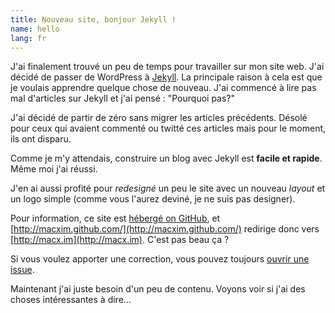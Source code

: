 ```yaml
---
title: Nouveau site, bonjour Jekyll !
name: hello
lang: fr
---
```


J'ai finalement trouvé un peu de temps pour travailler sur mon site web. J'ai décidé de passer de WordPress à [Jekyll](https://github.com/mojombo/jekyll/). La principale raison à cela est que je voulais apprendre quelque chose de nouveau. J'ai commencé à lire pas mal d'articles sur Jekyll et j'ai pensé : "Pourquoi pas?"

J'ai décidé de partir de zéro sans migrer les articles précédents. Désolé pour ceux qui avaient commenté ou twitté ces articles mais pour le moment, ils ont disparu.

Comme je m'y attendais, construire un blog avec Jekyll est **facile et rapide**. Même moi j'ai réussi.

J'en ai aussi profité pour *redesigné* un peu le site avec un nouveau *layout* et un logo simple (comme vous l'aurez deviné, je ne suis pas designer).

Pour information, ce site est [hébergé on GitHub](https://github.com/macxim/macxim.github.com/), et [http://macxim.github.com/](http://macxim.github.com/) redirige donc vers [http://macx.im](http://macx.im). C'est pas beau ça ?

Si vous voulez apporter une correction, vous pouvez toujours [ouvrir une issue](https://github.com/macxim/macxim.github.com/issues).

Maintenant j'ai juste besoin d'un peu de contenu. Voyons voir si j'ai des choses intéressantes à dire...
